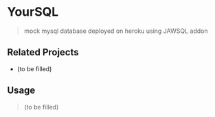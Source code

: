 # YourSQL

> mock mysql database deployed on heroku using JAWSQL addon

## Related Projects

- (to be filled)

## Usage

> (to be filled)

